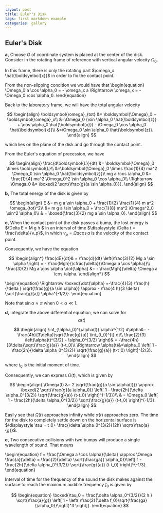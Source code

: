 ```yaml
---
layout: post
title: Euler's Disk
tags: first markdown example
categories: gallery
---
```


 <script type="text/x-mathjax-config">
    MathJax.Hub.Config({
      tex2jax: {
        skipTags: ['script', 'noscript', 'style', 'textarea', 'pre'],
        inlineMath: [['$','$']]
      }
    });
  </script>
  <script src="https://cdn.mathjax.org/mathjax/latest/MathJax.js?config=TeX-AMS-MML_HTMLorMML" type="text/javascript"></script>


## **Euler's Disk**

**a,** Choose $O$ of coordinate system is placed at the center of the disk. Consider in the rotating frame of reference with vertical angular velocity $\Omega_0$.



In this frame, there is only the rotating part $\omega_x \hat{\boldsymbol{x}}$ in order to fix the contact point. 

From the non-slipping condition we would have that
\begin{equation}
    \Omega_0 a \cos \alpha_0 = - \omega_x a \Rightarrow \omega_x = -\Omega_0 \cos \alpha_0.
\end{equation}

Back to the laboratory frame, we will have the total angular velocity

$$
\begin{align}
        \boldsymbol{\omega}_{tot} &= \boldsymbol{\Omega}_0 + \boldsymbol{\omega}_x\\
        &=\Omega_0 (\sin \alpha_0 \hat{\boldsymbol{z}} + \cos \alpha_0 \hat{\boldsymbol{x}}) - \Omega_0 \cos \alpha_0 \hat{\boldsymbol{x}}\\
        &=\Omega_0 \sin \alpha_0 \hat{\boldsymbol{z}}.
\end{align}
$$

which lies on the plane of the disk and go through the contact point.

From the Euler's equation of precession, we have

$$
\begin{align}
    \frac{d\boldsymbol{L}}{dt}  &= \boldsymbol{\Omega}_0 \times \boldsymbol{L}\\
    &=\boldsymbol{\Omega}_0 \times \frac{1}{4} ma^2 \Omega_0 \sin \alpha_0 \hat{\boldsymbol{z}}\\
    mg a \cos \alpha_0 &= \frac{1}{4} ma^2 \Omega_0^2 \sin \alpha_0 \cos \alpha_0\\
\Rightarrow \Omega_0 &= \boxed{2 \sqrt{\frac{g}{a \sin \alpha_0}}}.
\end{align}
$$

**b,** The total energy of the disk is given by 

$$
\begin{align}
        E &= m g a \sin \alpha_0 + \frac{1}{2} \frac{1}{4} m a^2 \omega_{tot}^2\\
        &=  m g a \sin \alpha_0 + \frac{1}{8} ma^2 \Omega^2_0 \sin^2 \alpha_0\\
        & = \boxed{\frac{3}{2} mg a \sin \alpha_0}.
\end{align}
$$

**c,** When the contact point of the disk passes a bump, the lost energy is $\Delta E = M g h $ in an interval of time $\displaystyle \Delta t = \frac{\delta}{v_p}$, in which $v_p = \Omega a \cos \alpha$ is the velocity of the contact point.

Consequently, we have the equation

$$
\begin{align*}
     \frac{dE}{dt}& = \frac{d}{dt} \left(\frac{3}{2} Mg a \sin \alpha \right) = - \frac{Mgh}{\cfrac{\delta}{\Omega a \cos \alpha}}\\
    \frac{3}{2} Mg a \cos \alpha \dot{\alpha} &= - \frac{Mgh}{\delta} \Omega a \cos \alpha.
\end{align*}
$$

\begin{equation}
         \Rightarrow \boxed{\dot{\alpha} =-\frac{4}{3} \frac{h}{\delta } \sqrt{\frac{g}{a \sin \alpha}} \approx - \frac{4 h}{3 \delta} \sqrt{\frac{g}{a}} \alpha^{-1/2}}. 
\end{equation}

Note that $\sin \alpha \approx \alpha$ when $0<\alpha \ll 1$.


**d,** Integrate the above differential equation, we can solve for $$\alpha (t)$$

$$
\begin{align}
       \int_{\alpha_0}^{\alpha(t)} \alpha^{1/2} d\alpha&= -\frac{4h}{3\delta}\sqrt{\frac{g}{a}} \int_{t_0}^{t} dt\\
       \frac{2}{3} \left(\alpha(t)^{3/2} - \alpha_0^{3/2} \right)& = -\frac{4h}{3\delta}\sqrt{\frac{g}{a}} (t-t_0)\\
       \Rightarrow \alpha(t)&=\alpha_0 \left[ 1 - \frac{2h}{\delta \alpha_0^{3/2}} \sqrt{\frac{g}{a}} (t-t_0) \right]^{2/3}.
\end{align}
$$

where $t_0$ is the initial moment of time.

Consequently, we can express $\Omega(t)$, which is given by

$$
\begin{align}
        \Omega(t) &= 2 \sqrt{\frac{g}{a \sin \alpha(t)}} \approx \boxed{2 \sqrt{\frac{g}{a \alpha_0}} \left[ 1 - \frac{2h}{\delta \alpha_0^{3/2}} \sqrt{\frac{g}{a}} (t-t_0) \right]^{-1/3}}\\
        & = \Omega_0 \left[ 1 - \frac{2h}{\delta \alpha_0^{3/2}} \sqrt{\frac{g}{a}} (t-t_0) \right]^{-1/3}.
\end{align}
$$

Easily see that $\Omega(t)$ approaches infinity while $\alpha(t)$ approaches zero. The time for the disk to completely settle down on the horizontal surface is $\displaystyle \tau = t_0+ \frac{\delta \alpha_0^{3/2}}{2h} \sqrt{\frac{a}{g}}$.


**e,** Two consecutive collisions with two bumps will produce a single wavelength of sound. That means

\begin{equation}
 f = \frac{\Omega a \cos \alpha}{\delta} \approx \Omega \frac{a}{\delta} =  \frac{2}{\delta} \sqrt{\frac{ga}{ \alpha_0}}\left[ 1 - \frac{2h}{\delta \alpha_0^{3/2}} \sqrt{\frac{g}{a}} (t-t_0) \right]^{-1/3}.
\end{equation}

Interval of time for the frequency of the sound the disk makes
against the surface to reach the maximum audible frequency $f_0$ is given by

$$
\begin{equation}
    \boxed{\tau_0 = \frac{\delta \alpha_0^{3/2}}{2 h } \sqrt{\frac{a}{g}} \left[ 1 - \left( \frac{2}{\delta f_0}\sqrt{\frac{ga}{\alpha_0}}\right)^3 \right]}.
\end{equation}
$$
